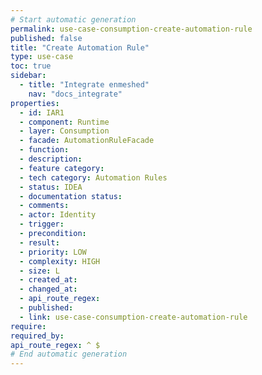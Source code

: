 ```yaml
---
# Start automatic generation
permalink: use-case-consumption-create-automation-rule
published: false
title: "Create Automation Rule"
type: use-case
toc: true
sidebar:
  - title: "Integrate enmeshed"
    nav: "docs_integrate"
properties:
  - id: IAR1
  - component: Runtime
  - layer: Consumption
  - facade: AutomationRuleFacade
  - function:
  - description:
  - feature category:
  - tech category: Automation Rules
  - status: IDEA
  - documentation status:
  - comments:
  - actor: Identity
  - trigger:
  - precondition:
  - result:
  - priority: LOW
  - complexity: HIGH
  - size: L
  - created_at:
  - changed_at:
  - api_route_regex:
  - published:
  - link: use-case-consumption-create-automation-rule
require:
required_by:
api_route_regex: ^ $
# End automatic generation
---
```

